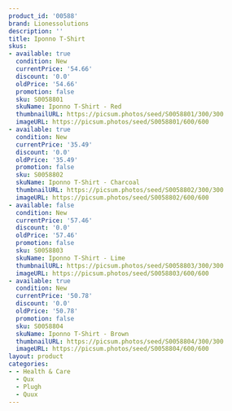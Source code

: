 ```yaml
---
product_id: '00588'
brand: Lionessolutions
description: ''
title: Iponno T-Shirt
skus:
- available: true
  condition: New
  currentPrice: '54.66'
  discount: '0.0'
  oldPrice: '54.66'
  promotion: false
  sku: S0058801
  skuName: Iponno T-Shirt - Red
  thumbnailURL: https://picsum.photos/seed/S0058801/300/300
  imageURL: https://picsum.photos/seed/S0058801/600/600
- available: true
  condition: New
  currentPrice: '35.49'
  discount: '0.0'
  oldPrice: '35.49'
  promotion: false
  sku: S0058802
  skuName: Iponno T-Shirt - Charcoal
  thumbnailURL: https://picsum.photos/seed/S0058802/300/300
  imageURL: https://picsum.photos/seed/S0058802/600/600
- available: false
  condition: New
  currentPrice: '57.46'
  discount: '0.0'
  oldPrice: '57.46'
  promotion: false
  sku: S0058803
  skuName: Iponno T-Shirt - Lime
  thumbnailURL: https://picsum.photos/seed/S0058803/300/300
  imageURL: https://picsum.photos/seed/S0058803/600/600
- available: true
  condition: New
  currentPrice: '50.78'
  discount: '0.0'
  oldPrice: '50.78'
  promotion: false
  sku: S0058804
  skuName: Iponno T-Shirt - Brown
  thumbnailURL: https://picsum.photos/seed/S0058804/300/300
  imageURL: https://picsum.photos/seed/S0058804/600/600
layout: product
categories:
- - Health & Care
  - Qux
  - Plugh
  - Quux
---
```

